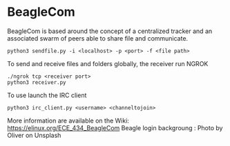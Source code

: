 # BeagleCom
BeagleCom is based around the concept of a centralized tracker and an associated swarm of peers able to share file and communicate.

```
python3 sendfile.py -i <localhost> -p <port> -f <file path>
```
To send and receive files and folders globally, the receiver run NGROK
```
./ngrok tcp <receiver port>
python3 receiver.py
```
To use launch the IRC client
```
python3 irc_client.py <username> <channeltojoin>  
```

More information are available on the Wiki: <https://elinux.org/ECE_434_BeagleCom>
Beagle login backgroung : Photo by Oliver on Unsplash